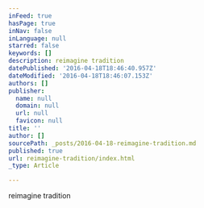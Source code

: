 ```yaml
---
inFeed: true
hasPage: true
inNav: false
inLanguage: null
starred: false
keywords: []
description: reimagine tradition
datePublished: '2016-04-18T18:46:40.957Z'
dateModified: '2016-04-18T18:46:07.153Z'
authors: []
publisher:
  name: null
  domain: null
  url: null
  favicon: null
title: ''
author: []
sourcePath: _posts/2016-04-18-reimagine-tradition.md
published: true
url: reimagine-tradition/index.html
_type: Article

---
```

reimagine tradition